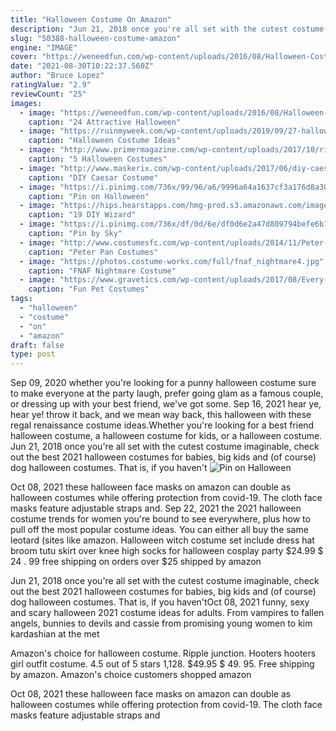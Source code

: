 ```yaml
---
title: "Halloween Costume On Amazon"
description: "Jun 21, 2018 once you're all set with the cutest costume imaginable, check out the best 2021 halloween costumes for babies, big kids and (of course) dog halloween costumes. That is, if you haven't"
slug: "50388-halloween-costume-amazon"
engine: "IMAGE"
cover: "https://weneedfun.com/wp-content/uploads/2016/08/Halloween-Costumes-For-Boys-19.jpg"
date: "2021-08-30T10:22:37.560Z"
author: "Bruce Lopez"
ratingValue: "2.9"
reviewCount: "25"
images:
  - image: "https://weneedfun.com/wp-content/uploads/2016/08/Halloween-Costumes-For-Boys-19.jpg"
    caption: "24 Attractive Halloween"
  - image: "https://ruinmyweek.com/wp-content/uploads/2019/09/27-halloween-costume-ideas-for-people-who-like-taking-their-costumes-to-the-extreme-1.jpg"
    caption: "Halloween Costume Ideas"
  - image: "http://www.primermagazine.com/wp-content/uploads/2017/10/rick-sanchez-costume-ricka-and-morty.jpg"
    caption: "5 Halloween Costumes"
  - image: "http://www.maskerix.com/wp-content/uploads/2017/06/diy-caesar-halloween-costume-idea.jpg"
    caption: "DIY Caesar Costume"
  - image: "https://i.pinimg.com/736x/99/96/a6/9996a64a1637cf3a176d8a30dbd04081--colonel-sanders-costume-teacher-costumes.jpg"
    caption: "Pin on Halloween"
  - image: "https://hips.hearstapps.com/hmg-prod.s3.amazonaws.com/images/wizard-of-oz-costume-winkie-guard-1569617914.jpg?crop=0.503xw:1.00xh;0.360xw,0.00231xh&resize=480:*"
    caption: "19 DIY Wizard"
  - image: "https://i.pinimg.com/736x/df/0d/6e/df0d6e2a47d809794befe6b1eac7b289.jpg"
    caption: "Pin by Sky"
  - image: "http://www.costumesfc.com/wp-content/uploads/2014/11/Peter-Pan-Costumes.jpg"
    caption: "Peter Pan Costumes"
  - image: "https://photos.costume-works.com/full/fnaf_nightmare4.jpg"
    caption: "FNAF Nightmare Costume"
  - image: "https://www.gravetics.com/wp-content/uploads/2017/08/Every-cat-wants-to-be-a-vampire-for-Halloween.jpg"
    caption: "Fun Pet Costumes"
tags:
  - "halloween"
  - "costume"
  - "on"
  - "amazon"
draft: false
type: post
---
```


Sep 09, 2020 whether you're looking for a punny halloween costume sure to make everyone at the party laugh, prefer going glam as a famous couple, or dressing up with your best friend, we've got some. Sep 16, 2021 hear ye, hear ye! throw it back, and we mean way back, this halloween with these regal renaissance costume ideas.Whether you're looking for a best friend halloween costume, a halloween costume for kids, or a halloween costume. Jun 21, 2018 once you're all set with the cutest costume imaginable, check out the best 2021 halloween costumes for babies, big kids and (of course) dog halloween costumes. That is, if you haven't
![Pin on Halloween](https://i.pinimg.com/736x/99/96/a6/9996a64a1637cf3a176d8a30dbd04081--colonel-sanders-costume-teacher-costumes.jpg "Pin on Halloween")

Oct 08, 2021 these halloween face masks on amazon can double as halloween costumes while offering protection from covid-19. The cloth face masks feature adjustable straps and. Sep 22, 2021 the 2021 halloween costume trends for women you&#39;re bound to see everywhere, plus how to pull off the most popular costume ideas.  You can either all buy the same leotard (sites like amazon. Halloween witch costume set include dress hat broom tutu skirt over knee high socks for halloween cosplay party $24.99 $ 24 . 99 free shipping on orders over $25 shipped by amazon
<!--inArticleAds-->

<!--galleryOne-->

Jun 21, 2018 once you're all set with the cutest costume imaginable, check out the best 2021 halloween costumes for babies, big kids and (of course) dog halloween costumes. That is, if you haven'tOct 08, 2021 funny, sexy and scary halloween 2021 costume ideas for adults. From vampires to fallen angels, bunnies to devils and cassie from promising young women to kim kardashian at the met
<!--inArticleAds-->

<!--galleryTwo-->

Amazon's choice for halloween costume. Ripple junction. Hooters hooters girl outfit costume. 4.5 out of 5 stars 1,128. $49.95 $ 49. 95. Free shipping by amazon. Amazon's choice customers shopped amazon
<!--galleryThree-->

Oct 08, 2021 these halloween face masks on amazon can double as halloween costumes while offering protection from covid-19. The cloth face masks feature adjustable straps and